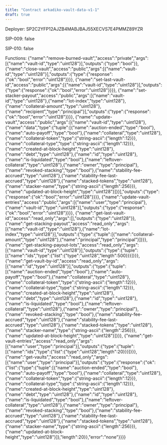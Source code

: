 ```yaml
---
title: "Contract arkadiko-vault-data-v1-1"
draft: true
---
```

Deployer: SP2C2YFP12AJZB4MABJBAJ55XECVS7E4PMMZ89YZR

SIP-009: false

SIP-010: false

Functions:
{"name":"remove-burned-vault","access":"private","args":[{"name":"vault-id","type":"uint128"}],"outputs":{"type":"bool"}}, {"name":"close-vault","access":"public","args":[{"name":"vault-id","type":"uint128"}],"outputs":{"type":{"response":{"ok":"bool","error":"uint128"}}}}, {"name":"set-last-vault-id","access":"public","args":[{"name":"vault-id","type":"uint128"}],"outputs":{"type":{"response":{"ok":"bool","error":"uint128"}}}}, {"name":"set-stacker-payout","access":"public","args":[{"name":"vault-id","type":"uint128"},{"name":"lot-index","type":"uint128"},{"name":"collateral-amount","type":"uint128"},{"name":"recipient","type":"principal"}],"outputs":{"type":{"response":{"ok":"bool","error":"uint128"}}}}, {"name":"update-vault","access":"public","args":[{"name":"vault-id","type":"uint128"},{"name":"data","type":{"tuple":[{"name":"auction-ended","type":"bool"},{"name":"auto-payoff","type":"bool"},{"name":"collateral","type":"uint128"},{"name":"collateral-token","type":{"string-ascii":{"length":12}}},{"name":"collateral-type","type":{"string-ascii":{"length":12}}},{"name":"created-at-block-height","type":"uint128"},{"name":"debt","type":"uint128"},{"name":"id","type":"uint128"},{"name":"is-liquidated","type":"bool"},{"name":"leftover-collateral","type":"uint128"},{"name":"owner","type":"principal"},{"name":"revoked-stacking","type":"bool"},{"name":"stability-fee-accrued","type":"uint128"},{"name":"stability-fee-last-accrued","type":"uint128"},{"name":"stacked-tokens","type":"uint128"},{"name":"stacker-name","type":{"string-ascii":{"length":256}}},{"name":"updated-at-block-height","type":"uint128"}]}}],"outputs":{"type":{"response":{"ok":"bool","error":"uint128"}}}}, {"name":"update-vault-entries","access":"public","args":[{"name":"user","type":"principal"},{"name":"vault-id","type":"uint128"}],"outputs":{"type":{"response":{"ok":"bool","error":"uint128"}}}}, {"name":"get-last-vault-id","access":"read_only","args":[],"outputs":{"type":"uint128"}}, {"name":"get-stacking-payout","access":"read_only","args":[{"name":"vault-id","type":"uint128"},{"name":"lot-index","type":"uint128"}],"outputs":{"type":{"tuple":[{"name":"collateral-amount","type":"uint128"},{"name":"principal","type":"principal"}]}}}, {"name":"get-stacking-payout-lots","access":"read_only","args":[{"name":"vault-id","type":"uint128"}],"outputs":{"type":{"tuple":[{"name":"ids","type":{"list":{"type":"uint128","length":500}}}]}}}, {"name":"get-vault-by-id","access":"read_only","args":[{"name":"id","type":"uint128"}],"outputs":{"type":{"tuple":[{"name":"auction-ended","type":"bool"},{"name":"auto-payoff","type":"bool"},{"name":"collateral","type":"uint128"},{"name":"collateral-token","type":{"string-ascii":{"length":12}}},{"name":"collateral-type","type":{"string-ascii":{"length":12}}},{"name":"created-at-block-height","type":"uint128"},{"name":"debt","type":"uint128"},{"name":"id","type":"uint128"},{"name":"is-liquidated","type":"bool"},{"name":"leftover-collateral","type":"uint128"},{"name":"owner","type":"principal"},{"name":"revoked-stacking","type":"bool"},{"name":"stability-fee-accrued","type":"uint128"},{"name":"stability-fee-last-accrued","type":"uint128"},{"name":"stacked-tokens","type":"uint128"},{"name":"stacker-name","type":{"string-ascii":{"length":256}}},{"name":"updated-at-block-height","type":"uint128"}]}}}, {"name":"get-vault-entries","access":"read_only","args":[{"name":"user","type":"principal"}],"outputs":{"type":{"tuple":[{"name":"ids","type":{"list":{"type":"uint128","length":20}}}]}}}, {"name":"get-vaults","access":"read_only","args":[{"name":"user","type":"principal"}],"outputs":{"type":{"response":{"ok":{"list":{"type":{"tuple":[{"name":"auction-ended","type":"bool"},{"name":"auto-payoff","type":"bool"},{"name":"collateral","type":"uint128"},{"name":"collateral-token","type":{"string-ascii":{"length":12}}},{"name":"collateral-type","type":{"string-ascii":{"length":12}}},{"name":"created-at-block-height","type":"uint128"},{"name":"debt","type":"uint128"},{"name":"id","type":"uint128"},{"name":"is-liquidated","type":"bool"},{"name":"leftover-collateral","type":"uint128"},{"name":"owner","type":"principal"},{"name":"revoked-stacking","type":"bool"},{"name":"stability-fee-accrued","type":"uint128"},{"name":"stability-fee-last-accrued","type":"uint128"},{"name":"stacked-tokens","type":"uint128"},{"name":"stacker-name","type":{"string-ascii":{"length":256}}},{"name":"updated-at-block-height","type":"uint128"}]},"length":20}},"error":"none"}}}}
